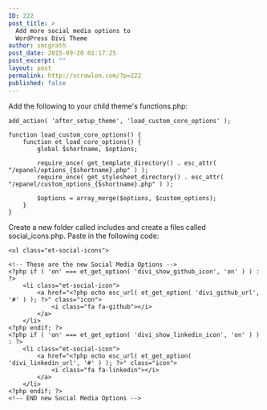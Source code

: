 ```yaml
---
ID: 222
post_title: >
  Add more social media options to
  WordPress Divi Theme
author: smcgrath
post_date: 2015-09-20 01:17:25
post_excerpt: ""
layout: post
permalink: http://scrawlon.com/?p=222
published: false
---
```

Add the following to your child theme's functions.php:

    add_action( 'after_setup_theme', 'load_custom_core_options' );
    
    function load_custom_core_options() {
        function et_load_core_options() {
            global $shortname, $options;
    
            require_once( get_template_directory() . esc_attr( "/epanel/options_{$shortname}.php" ) );
            require_once( get_stylesheet_directory() . esc_attr( "/epanel/custom_options_{$shortname}.php" ) );
    
            $options = array_merge($options, $custom_options);
        }
    }
    

Create a new folder called includes and create a files called social_icons.php. Paste in the following code:

    <ul class="et-social-icons">
    
    <!-- These are the new Social Media Options -->
    <?php if ( 'on' === et_get_option( 'divi_show_github_icon', 'on' ) ) : ?>
        <li class="et-social-icon">
            <a href="<?php echo esc_url( et_get_option( 'divi_github_url', '#' ) ); ?>" class="icon">
                <i class="fa fa-github"></i>
            </a>
        </li>
    <?php endif; ?>
    <?php if ( 'on' === et_get_option( 'divi_show_linkedin_icon', 'on' ) ) : ?>
        <li class="et-social-icon">
            <a href="<?php echo esc_url( et_get_option( 'divi_linkedin_url', '#' ) ); ?>" class="icon">
                <i class="fa fa-linkedin"></i>
            </a>
        </li>
    <?php endif; ?>
    <!-- END new Social Media Options -->